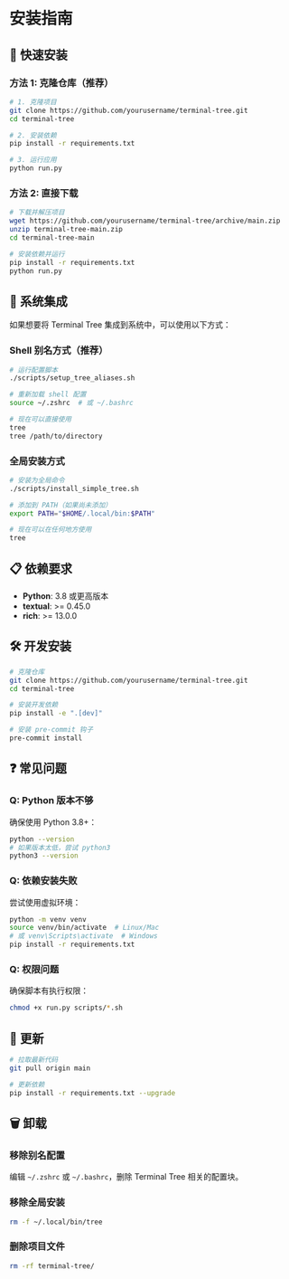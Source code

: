 # 安装指南

## 🚀 快速安装

### 方法 1: 克隆仓库（推荐）

```bash
# 1. 克隆项目
git clone https://github.com/yourusername/terminal-tree.git
cd terminal-tree

# 2. 安装依赖
pip install -r requirements.txt

# 3. 运行应用
python run.py
```

### 方法 2: 直接下载

```bash
# 下载并解压项目
wget https://github.com/yourusername/terminal-tree/archive/main.zip
unzip terminal-tree-main.zip
cd terminal-tree-main

# 安装依赖并运行
pip install -r requirements.txt
python run.py
```

## 🔧 系统集成

如果想要将 Terminal Tree 集成到系统中，可以使用以下方式：

### Shell 别名方式（推荐）

```bash
# 运行配置脚本
./scripts/setup_tree_aliases.sh

# 重新加载 shell 配置
source ~/.zshrc  # 或 ~/.bashrc

# 现在可以直接使用
tree
tree /path/to/directory
```

### 全局安装方式

```bash
# 安装为全局命令
./scripts/install_simple_tree.sh

# 添加到 PATH（如果尚未添加）
export PATH="$HOME/.local/bin:$PATH"

# 现在可以在任何地方使用
tree
```

## 📋 依赖要求

- **Python**: 3.8 或更高版本
- **textual**: >= 0.45.0
- **rich**: >= 13.0.0

## 🛠️ 开发安装

```bash
# 克隆仓库
git clone https://github.com/yourusername/terminal-tree.git
cd terminal-tree

# 安装开发依赖
pip install -e ".[dev]"

# 安装 pre-commit 钩子
pre-commit install
```

## ❓ 常见问题

### Q: Python 版本不够

确保使用 Python 3.8+：

```bash
python --version
# 如果版本太低，尝试 python3
python3 --version
```

### Q: 依赖安装失败

尝试使用虚拟环境：

```bash
python -m venv venv
source venv/bin/activate  # Linux/Mac
# 或 venv\Scripts\activate  # Windows
pip install -r requirements.txt
```

### Q: 权限问题

确保脚本有执行权限：

```bash
chmod +x run.py scripts/*.sh
```

## 🔄 更新

```bash
# 拉取最新代码
git pull origin main

# 更新依赖
pip install -r requirements.txt --upgrade
```

## 🗑️ 卸载

### 移除别名配置

编辑 `~/.zshrc` 或 `~/.bashrc`，删除 Terminal Tree 相关的配置块。

### 移除全局安装

```bash
rm -f ~/.local/bin/tree
```

### 删除项目文件

```bash
rm -rf terminal-tree/
```
